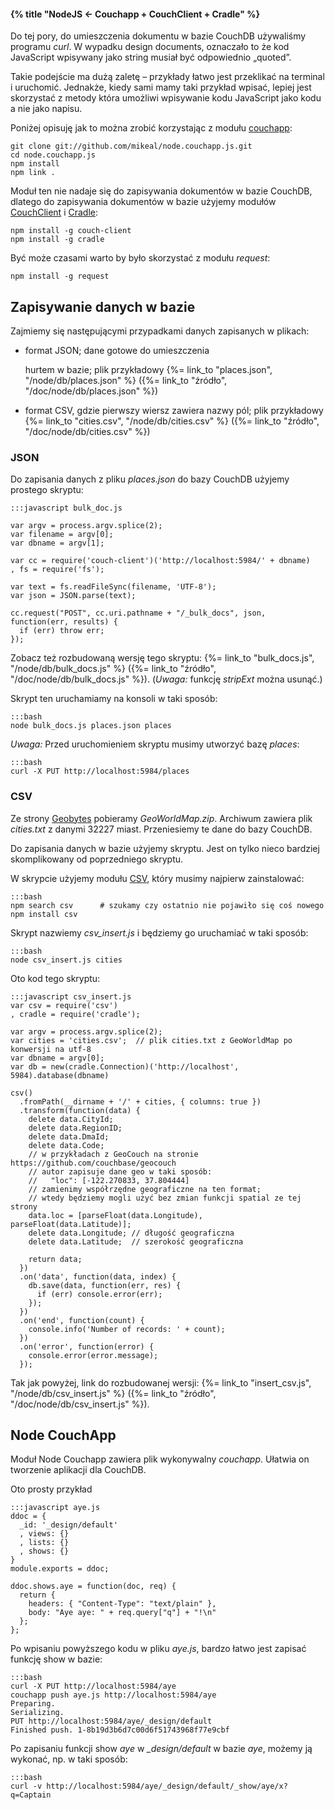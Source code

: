 #### {% title "NodeJS ← Couchapp + CouchClient + Cradle" %}

Do tej pory, do umieszczenia dokumentu w bazie CouchDB
używaliśmy programu *curl*. W wypadku design documents,
oznaczało to że kod JavaScript wpisywany jako string
musiał być odpowiednio „quoted”.

Takie podejście ma dużą zaletę – przykłady łatwo jest
przeklikać na terminal i uruchomić.
Jednakże, kiedy sami mamy taki przykład wpisać, lepiej
jest skorzystać z metody która umożliwi wpisywanie
kodu JavaScript jako kodu a nie jako napisu.

Poniżej opisuję jak to można zrobić korzystając z modułu
[couchapp](https://github.com/mikeal/node.couchapp.js):

    git clone git://github.com/mikeal/node.couchapp.js.git
    cd node.couchapp.js
    npm install
    npm link .

Moduł ten nie nadaje się do zapisywania dokumentów w bazie CouchDB,
dlatego do zapisywania dokumentów w bazie użyjemy modułów
[CouchClient](https://github.com/creationix/couch-client)
i [Cradle](https://github.com/cloudhead/cradle):

    npm install -g couch-client
    npm install -g cradle

Być może czasami warto by było skorzystać z modułu *request*:

    npm install -g request


## Zapisywanie danych w bazie

Zajmiemy się następującymi przypadkami danych zapisanych w plikach:
* format JSON; dane gotowe do umieszczenia

  hurtem w bazie; plik przykładowy
  {%= link_to "places.json", "/node/db/places.json" %}
  ({%= link_to "źródło", "/doc/node/db/places.json" %})
* format CSV, gdzie pierwszy
  wiersz zawiera nazwy pól; plik przykładowy
  {%= link_to "cities.csv", "/node/db/cities.csv" %}
  ({%= link_to "źródło", "/doc/node/db/cities.csv" %})


### JSON

Do zapisania danych z pliku *places.json* do bazy CouchDB
użyjemy prostego skryptu:

    :::javascript bulk_doc.js

    var argv = process.argv.splice(2);
    var filename = argv[0];
    var dbname = argv[1];

    var cc = require('couch-client')('http://localhost:5984/' + dbname)
    , fs = require('fs');

    var text = fs.readFileSync(filename, 'UTF-8');
    var json = JSON.parse(text);

    cc.request("POST", cc.uri.pathname + "/_bulk_docs", json, function(err, results) {
      if (err) throw err;
    });

Zobacz też rozbudowaną wersję tego skryptu:
{%= link_to "bulk_docs.js", "/node/db/bulk_docs.js" %}
({%= link_to "źródło", "/doc/node/db/bulk_docs.js" %}).
(*Uwaga:* funkcję *stripExt* można usunąć.)

Skrypt ten uruchamiamy na konsoli w taki sposób:

    :::bash
    node bulk_docs.js places.json places

*Uwaga:* Przed uruchomieniem skryptu musimy utworzyć bazę *places*:

    :::bash
    curl -X PUT http://localhost:5984/places


### CSV

Ze strony [Geobytes](http://www.geobytes.com/freeservices.htm)
pobieramy *GeoWorldMap.zip*. Archiwum zawiera plik
*cities.txt* z danymi 32227 miast. Przeniesiemy te dane do bazy CouchDB.

Do zapisania danych w bazie użyjemy skryptu. Jest on tylko nieco bardziej
skomplikowany od poprzedniego skryptu.

W skrypcie użyjemy modułu [CSV](https://github.com/wdavidw/node-csv-parser),
który musimy najpierw zainstalować:

    :::bash
    npm search csv      # szukamy czy ostatnio nie pojawiło się coś nowego
    npm install csv

Skrypt nazwiemy *csv_insert.js* i będziemy go uruchamiać w taki sposób:

    :::bash
    node csv_insert.js cities

Oto kod tego skryptu:

    :::javascript csv_insert.js
    var csv = require('csv')
    , cradle = require('cradle');

    var argv = process.argv.splice(2);
    var cities = 'cities.csv';  // plik cities.txt z GeoWorldMap po konwersji na utf-8
    var dbname = argv[0];
    var db = new(cradle.Connection)('http://localhost', 5984).database(dbname)

    csv()
      .fromPath(__dirname + '/' + cities, { columns: true })
      .transform(function(data) {
        delete data.CityId;
        delete data.RegionID;
        delete data.DmaId;
        delete data.Code;
        // w przykładach z GeoCouch na stronie https://github.com/couchbase/geocouch
        // autor zapisuje dane geo w taki sposób:
        //   "loc": [-122.270833, 37.804444]
        // zamienimy współrzędne geograficzne na ten format;
        // wtedy będziemy mogli użyć bez zmian funkcji spatial ze tej strony
        data.loc = [parseFloat(data.Longitude), parseFloat(data.Latitude)];
        delete data.Longitude; // długość geograficzna
        delete data.Latitude;  // szerokość geograficzna

        return data;
      })
      .on('data', function(data, index) {
        db.save(data, function(err, res) {
          if (err) console.error(err);
        });
      })
      .on('end', function(count) {
        console.info('Number of records: ' + count);
      })
      .on('error', function(error) {
        console.error(error.message);
      });

Tak jak powyżej, link do rozbudowanej wersji:
{%= link_to "insert_csv.js", "/node/db/csv_insert.js" %}
({%= link_to "źródło", "/doc/node/db/csv_insert.js" %}).


## Node CouchApp

Moduł Node Couchapp zawiera plik wykonywalny *couchapp*.
Ułatwia on tworzenie aplikacji dla CouchDB.

Oto prosty przykład

    :::javascript aye.js
    ddoc = {
      _id: '_design/default'
      , views: {}
      , lists: {}
      , shows: {}
    }
    module.exports = ddoc;

    ddoc.shows.aye = function(doc, req) {
      return {
        headers: { "Content-Type": "text/plain" },
        body: "Aye aye: " + req.query["q"] + "!\n"
      };
    };

Po wpisaniu powyższego kodu w pliku *aye.js*, bardzo łatwo jest zapisać
funkcję show w bazie:

    :::bash
    curl -X PUT http://localhost:5984/aye
    couchapp push aye.js http://localhost:5984/aye
    Preparing.
    Serializing.
    PUT http://localhost:5984/aye/_design/default
    Finished push. 1-8b19d3b6d7c00d6f51743968f77e9cbf

Po zapisaniu funkcji show *aye* w *_design/default* w bazie *aye*,
możemy ją wykonać, np. w taki sposób:

    :::bash
    curl -v http://localhost:5984/aye/_design/default/_show/aye/x?q=Captain
